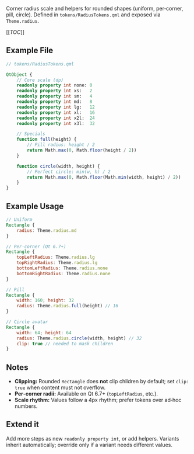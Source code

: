 Corner radius scale and helpers for rounded shapes (uniform, per‑corner, pill, circle). Defined in `tokens/RadiusTokens.qml` and exposed via `Theme.radius`.

[[_TOC_]]

## Example File

```qml
// tokens/RadiusTokens.qml

QtObject {
    // Core scale (dp)
    readonly property int none: 0
    readonly property int xs:   2
    readonly property int sm:   4
    readonly property int md:   8
    readonly property int lg:   12
    readonly property int xl:   16
    readonly property int x2l:  24
    readonly property int x3l:  32

    // Specials
    function full(height) {
        // Pill radius: height / 2
        return Math.max(0, Math.floor(height / 2))
    }

    function circle(width, height) {
        // Perfect circle: min(w, h) / 2
        return Math.max(0, Math.floor(Math.min(width, height) / 2))
    }
}
```

## Example Usage

```qml
// Uniform
Rectangle {
    radius: Theme.radius.md
}

// Per-corner (Qt 6.7+)
Rectangle {
    topLeftRadius: Theme.radius.lg
    topRightRadius: Theme.radius.lg
    bottomLeftRadius: Theme.radius.none
    bottomRightRadius: Theme.radius.none
}

// Pill
Rectangle {
    width: 160; height: 32
    radius: Theme.radius.full(height) // 16
}

// Circle avatar
Rectangle {
    width: 64; height: 64
    radius: Theme.radius.circle(width, height) // 32
    clip: true // needed to mask children
}
```

## Notes

- **Clipping:** Rounded `Rectangle` does **not** clip children by default; set `clip: true` when content must not overflow.
- **Per‑corner radii:** Available on Qt 6.7+ (`topLeftRadius`, etc.).
- **Scale rhythm:** Values follow a 4px rhythm; prefer tokens over ad‑hoc numbers.

## Extend it

Add more steps as new `readonly property int`, or add helpers. Variants inherit automatically; override only if a variant needs different values.
